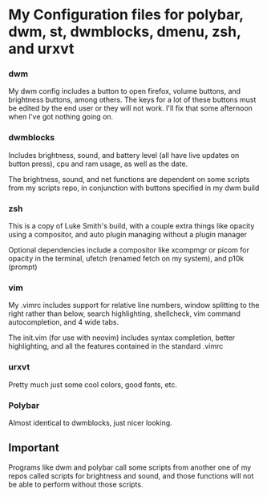 # My Configuration files for polybar, dwm, st, dwmblocks, dmenu, zsh, and urxvt

### dwm

My dwm config includes a button to open firefox, volume buttons, and brightness buttons, among others. The keys for a lot of these buttons must be edited by the end user or they will not work. I'll fix that some afternoon when I've got nothing going on.

### dwmblocks

Includes brightness, sound, and battery level (all have live updates on button press), cpu and ram usage, as well as the date.

The brightness, sound, and net functions are dependent on some scripts from my scripts repo, in conjunction with buttons specified in my dwm build

### zsh

This is a copy of Luke Smith's build, with a couple extra things like opacity using a compositor, and auto plugin managing without a plugin manager

Optional dependencies include a compositor like xcompmgr or picom for opacity in the terminal, ufetch (renamed fetch on my system), and p10k (prompt)

### vim

My .vimrc includes support for relative line numbers, window splitting to the right rather than below, search highlighting, shellcheck, vim command autocompletion, and 4 wide tabs.

The init.vim (for use with neovim) includes syntax completion, better highlighting, and all the features contained in the standard .vimrc 

### urxvt

Pretty much just some cool colors, good fonts, etc.

### Polybar

Almost identical to dwmblocks, just nicer looking.

## Important

Programs like dwm and polybar call some scripts from another one of my repos called scripts for brightness and sound, and those functions will not be able to perform without those scripts.
